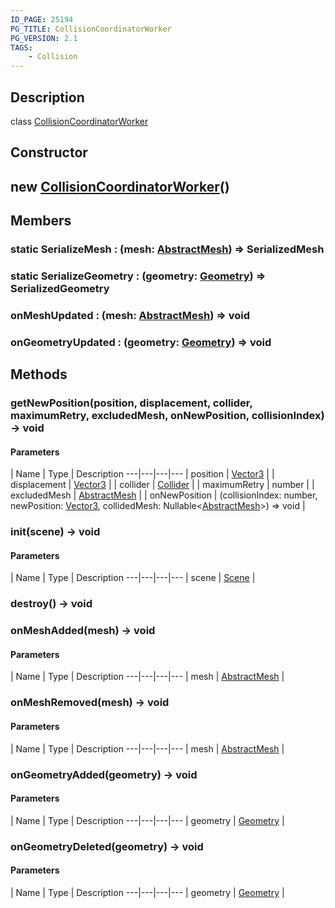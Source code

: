 ```yaml
---
ID_PAGE: 25194
PG_TITLE: CollisionCoordinatorWorker
PG_VERSION: 2.1
TAGS:
    - Collision
---
```

## Description

class [CollisionCoordinatorWorker](/classes/3.1/CollisionCoordinatorWorker)



## Constructor

## new [CollisionCoordinatorWorker](/classes/3.1/CollisionCoordinatorWorker)()


## Members

### static SerializeMesh : (mesh: [AbstractMesh](/classes/3.1/AbstractMesh)) =&gt; SerializedMesh



### static SerializeGeometry : (geometry: [Geometry](/classes/3.1/Geometry)) =&gt; SerializedGeometry



### onMeshUpdated : (mesh: [AbstractMesh](/classes/3.1/AbstractMesh)) =&gt; void



### onGeometryUpdated : (geometry: [Geometry](/classes/3.1/Geometry)) =&gt; void



## Methods

### getNewPosition(position, displacement, collider, maximumRetry, excludedMesh, onNewPosition, collisionIndex) &rarr; void



#### Parameters
 | Name | Type | Description
---|---|---|---
 | position | [Vector3](/classes/3.1/Vector3) | 
 | displacement | [Vector3](/classes/3.1/Vector3) | 
 | collider | [Collider](/classes/3.1/Collider) | 
 | maximumRetry | number | 
 | excludedMesh | [AbstractMesh](/classes/3.1/AbstractMesh) | 
 | onNewPosition | (collisionIndex: number, newPosition: [Vector3](/classes/3.1/Vector3), collidedMesh: Nullable&lt;[AbstractMesh](/classes/3.1/AbstractMesh)&gt;) =&gt; void | 
### init(scene) &rarr; void



#### Parameters
 | Name | Type | Description
---|---|---|---
 | scene | [Scene](/classes/3.1/Scene) | 

### destroy() &rarr; void


### onMeshAdded(mesh) &rarr; void



#### Parameters
 | Name | Type | Description
---|---|---|---
 | mesh | [AbstractMesh](/classes/3.1/AbstractMesh) | 

### onMeshRemoved(mesh) &rarr; void



#### Parameters
 | Name | Type | Description
---|---|---|---
 | mesh | [AbstractMesh](/classes/3.1/AbstractMesh) | 

### onGeometryAdded(geometry) &rarr; void



#### Parameters
 | Name | Type | Description
---|---|---|---
 | geometry | [Geometry](/classes/3.1/Geometry) | 

### onGeometryDeleted(geometry) &rarr; void



#### Parameters
 | Name | Type | Description
---|---|---|---
 | geometry | [Geometry](/classes/3.1/Geometry) | 

